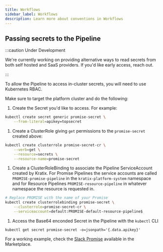 ```yaml
---
title: Workflows
sidebar_label: Workflows
description: Learn more about conventions in Workflows
---
```


## Passing secrets to the Pipeline

:::caution Under Development

We're currently working on providing alternative ways to read secrets from both
self hosted and SaaS providers. If you'd like early access, reach out.

:::

To allow the Pipeline to access in-cluster secrets, you will need to use Kubernetes RBAC.

Make sure to target the platform cluster and do the following:

1. Create the Secret you'd like to access. For example:

  ```bash
  kubectl create secret generic promise-secret \
      --from-literal=apikey=topsecret
  ```

1. Create a ClusterRole giving `get` permissions to the `promise-secret` created above:

  ```bash
  kubectl create clusterrole promise-secret-cr \
      --verb=get \
      --resource=secrets \
      --resource-name=promise-secret
  ```

1. Create a ClusterRoleBinding to associate the Pipeline ServiceAccount created
   by Kratix. For Promise Pipelines the service accounts are called
   `PROMISE-promise-pipeline` in the `kratix-platform-system` namespace and for
   Resource Pipelines `PROMISE-resource-pipeline` in whatever namespace the
   resource is requested in.

  ```bash
  # Replace PROMISE with the name of your Promise
  kubectl create clusterrolebinding promise-secret \
      --clusterrole=promise-secret-cr \
      --serviceaccount=default:PROMISE-default-resource-pipeline$
  ```

1. Access the Base64 enconded Secret in the Pipeline with the `kubectl` CLI
  ```
  kubectl get secret promise-secret -o=jsonpath='{.data.apikey}'
  ```

For a working example, check the [Slack
Promise](https://github.com/syntasso/kratix-marketplace/tree/main/slack)
available in the Marketplace.
